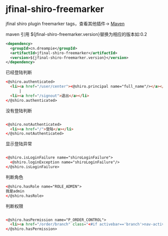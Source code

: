 jfinal-shiro-freemarker
============

jfinal  shiro plugin  freemarker tags，查看其他插件-> [Maven](http://search.maven.org/#search%7Cga%7C1%7Ccn.dreampie)

maven 引用  ${jfinal-shiro-freemarker.version}替换为相应的版本如:0.2

```xml
<dependency>
  <groupId>cn.dreampie</groupId>
  <artifactId>jfinal-shiro-freemarker</artifactId>
  <version>${jfinal-shiro-freemarker.version}</version>
</dependency>
```

已经登陆判断
```html
<@shiro.authenticated>
  <li><a href="/user/center"><@shiro.principal name="full_name"/></a></li>
      |
  <li><a href="/signout">退出</a></li>
</@shiro.authenticated>

```

没有登陆判断
```html

<@shiro.notAuthenticated>
  <li><a href="/">登陆</a></li>
</@shiro.notAuthenticated>

```

显示登陆异常

```html

<@shiro.isLoginFailure name="shiroLoginFailure">
  <@shiro.loginException name="shiroLoginFailure"/>
</@shiro.isLoginFailure>

```
判断角色
```html
<@shiro.hasRole name="ROLE_ADMIN">
我是admin
</@shiro.hasRole>

```

判断权限

```html

<@shiro.hasPermission name="P_ORDER_CONTROL">
  <li><a href="/order/branch" class="<#if activebar=='branch'>nav-active</#if>">全部订单</a></li>
</@shiro.hasPermission>

```


